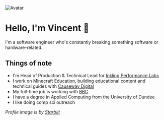 ![Avatar](https://cdn.vlee.me.uk/profile/profile.png)

# Hello, I'm Vincent 👋

I'm a software engineer who's constantly breaking something software or hardware-related.

## Things of note
- I'm Head of Production & Technical Lead for [Inkling Performance Labs](https://iplabs.ink)
- I work on Minecraft Education, building educational content and technical guides with [Causeway Digital](https://causewaydigital.io)
- My full-time job is working with [BBC](https://github.com/bbc)
- I have a degree in Applied Computing from the University of Dundee
- I like doing comp sci outreach


*Profile image is by [Starbiit](https://twitter.com/starbiit)*

<!--
**vlee489/vlee489** is a ✨ _special_ ✨ repository because its `README.md` (this file) appears on your GitHub profile.

Here are some ideas to get you started:

- 🔭 I’m currently working on ...
- 🌱 I’m currently learning ...
- 👯 I’m looking to collaborate on ...
- 🤔 I’m looking for help with ...
- 💬 Ask me about ...
- 📫 How to reach me: ...
- 😄 Pronouns: ...
- ⚡ Fun fact: ...
-->
